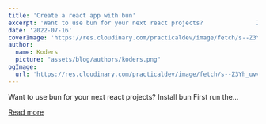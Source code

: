 ```yaml
---
title: 'Create a react app with bun'
excerpt: 'Want to use bun for your next react projects?               Install bun   First run the...'
date: '2022-07-16'
coverImage: 'https://res.cloudinary.com/practicaldev/image/fetch/s--Z3Yh_uvv--/c_imagga_scale,f_auto,fl_progressive,h_420,q_auto,w_1000/https://dev-to-uploads.s3.amazonaws.com/uploads/articles/cs7ms80f544icyyzqjzf.png'
author:
  name: Koders
  picture: "assets/blog/authors/koders.png"
ogImage:
  url: 'https://res.cloudinary.com/practicaldev/image/fetch/s--Z3Yh_uvv--/c_imagga_scale,f_auto,fl_progressive,h_420,q_auto,w_1000/https://dev-to-uploads.s3.amazonaws.com/uploads/articles/cs7ms80f544icyyzqjzf.png'
---
```


Want to use bun for your next react projects?               Install bun   First run the...

[Read more](https://dev.to/ashirbadgudu/create-a-react-app-with-bun-125o)
